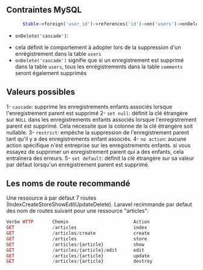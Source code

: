 ## Contraintes MySQL

```php
      $table->foreign('user_id')->references('id')->on('users')->onDelete('cascade');

```

-   `onDelete('cascade')`:

*   cela définit le comportement à adopter lors de la suppression d'un enrégistrement dans la table `users`
*   `onDelete('cascade')` signifie que si un enregistrement est supprimé dans la table `users`, tous les enrégistrements dans la table `comments` seront également supprimés

## Valeurs possibles

1- `cascade`: supprime les enregistrements enfants associés lorsque l'enregistrement parent est supprimé
2- `set null`: définit la clé étrangère sur `NULL` dans les enregistrements enfants associés lorsque l'enregistrement parent est supprimé. Cela nécessite que la colonne de la clé étrangère soit nullable.
3- `restrict`: empêche la suppression de l'enregistrement parent tant qu'il y a des enregistrements enfant associés.
4- `no action`: aucune action spécifique n'est entreprise sur les enregistrements enfants. si vous essayez de supprimer un enregistrement parent qui a des enfants, cela entraînera des erreurs.
5- `set default`: définit la clé étrangère sur sa valeur par défaut lorsqu'un enrégistrement parent est supprimé.

## Les noms de route recommandé 
 Une ressource à par défaut 7 routes
 (IndexCreateStoreShowEditUpdateDelete). Laravel recimmande par defaut des nom de routes suivant pour une ressource "articles":

 ```php
 Verbe HTTP       Chemin                        Action
 GET              /articles                     index
 GET              /articles/create              create
 GET              /articles                     store
 GET              /articles/{article}           show
 GET              /articles/{article}/edit      edit
 GET              /articles/{article}           update
 GET              /articles/{article}           destroy
 ```

